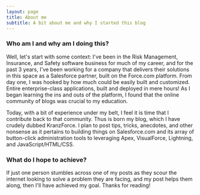 ```yaml
---
layout: page
title: About me
subtitle: A bit about me and why I started this blog
---
```


### Who am I and why am I doing this?  

Well, let's start with some context: I've been in the Risk Management, Insurance, and Safety software business for much of my career, and for the past 3 years, I've been working for a company that delivers their solutions in this space as a Salesforce partner, built on the Force.com platform.  From day one, I was hooked by how much could be easily built and customized.  Entire enterprise-class applications, built and deployed in mere hours!  As I began learning the ins and outs of the platform, I found that the online community of blogs was crucial to my education.  

Today, with a bit of experience under my belt, I feel it is time that I contribute back to that community.  Thus is born my blog, which I have crudely dubbed KranzForce.  I plan to post tips, tricks, anecdotes, and other nonsense as it pertains to building things on Salesforce.com and its array of button-click administration tools to leveraging Apex, VisualForce, Lightning, and JavaScript/HTML/CSS.

### What do I hope to achieve?

If just one person stumbles across one of my posts as they scour the internet looking to solve a problem they are facing, and my post helps them along, then I'll have achieved my goal.  Thanks for reading!
